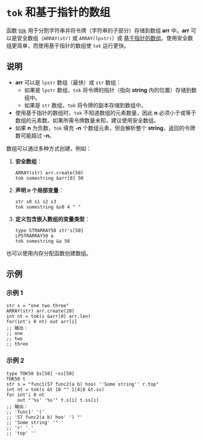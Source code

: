 # `tok` 和基于指针的数组

函数 [tok](IDP_TOK.md) 用于分割字符串并将令牌（字符串的子部分）存储到数组 **arr** 中。**arr** 可以是安全数组（`ARRAY(str)` 或 `ARRAY(lpstr)`）或 [基于指针的数组](IDH_POINTERS.md)。使用安全数组更简单，而使用基于指针的数组使 `tok` 运行更快。

## 说明

- **arr** 可以是 `lpstr` 数组（最快）或 `str` 数组：
  - 如果是 `lpstr` 数组，`tok` 将令牌的指针（指向 **string** 内的位置）存储到数组中。
  - 如果是 `str` 数组，`tok` 将令牌的副本存储到数组中。
- 使用基于指针的数组时，`tok` 不知道数组的元素数量，因此 **n** 必须小于或等于数组的元素数。如果所需令牌数量未知，建议使用安全数组。
- 如果 **n** 为负数，`tok` 填充 **-n** 个数组元素，但会解析整个 **string**，返回的令牌数可能超过 **-n**。

数组可以通过多种方式创建，例如：

1. **安全数组**：
   ```qm
   ARRAY(str) arr.create(50)
   tok somestring &arr[0] 50
   ```

2. **声明 n 个局部变量**：
   ```qm
   str s0 s1 s2 s3
   tok somestring &s0 4 " "
   ```

3. **定义包含嵌入数组的变量类型**：
   ```qm
   type STRARRAY50 str's[50]
   LPSTRARRAY50 a
   tok somestring &a 50
   ```

也可以使用内存分配函数创建数组。

## 示例

### 示例 1

```qm
str s = "one two three"
ARRAY(str) arr.create(20)
int nt = tok(s &arr[0] arr.len)
for(int'i 0 nt) out arr[i]
;; 输出：
;; one
;; two
;; three
```

### 示例 2

```qm
type TOK50 $s[50] ~ss[50]
TOK50 t
str s = "func1(57 func2(a b) hoo) ''Some string'' r.top"
int nt = tok(s &t 10 "" 1|4|8 &t.ss)
for int'i 0 nt
    out "'%s' '%s'" t.s[i] t.ss[i]
;; 输出：
;; 'func1' '('
;; '57 func2(a b) hoo' ') "'
;; 'Some string' '" '
;; 'r' '.'
;; 'top' ''
```